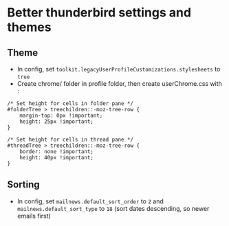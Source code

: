 # Better thunderbird settings and themes

## Theme
- In config, set ```toolkit.legacyUserProfileCustomizations.stylesheets``` to ```true```
- Create chrome/ folder in profile folder, then create userChrome.css with :
```
/* Set height for cells in folder pane */
#folderTree > treechildren::-moz-tree-row {
	margin-top: 0px !important;
	height: 25px !important;
}

/* Set height for cells in thread pane */
#threadTree > treechildren::-moz-tree-row {
	border: none !important;
	height: 40px !important;
}
```

## Sorting
- In config, set ```mailnews.default_sort_order``` to ```2``` and ```mailnews.default_sort_type``` to ```18``` (sort dates descending, so newer emails first)
